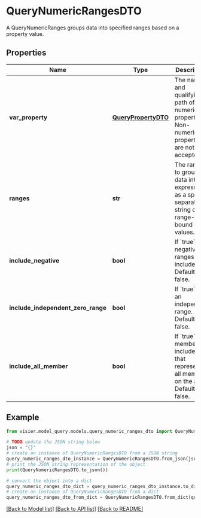 # QueryNumericRangesDTO

A QueryNumericRanges groups data into specified ranges based on a property value.

## Properties

Name | Type | Description | Notes
------------ | ------------- | ------------- | -------------
**var_property** | [**QueryPropertyDTO**](QueryPropertyDTO.md) | The name and qualifying path of a numeric property. Non-numeric properties are not accepted. | [optional] 
**ranges** | **str** | The ranges to group data into, expressed as a space-separated string of range-bound values. | [optional] 
**include_negative** | **bool** | If &#x60;true&#x60;, negative ranges are included. Default is false. | [optional] 
**include_independent_zero_range** | **bool** | If &#x60;true&#x60;, 0 is an independent range. Default is false. | [optional] 
**include_all_member** | **bool** | If &#x60;true&#x60;, a member is included that represents all members on the axis. Default is false. | [optional] 

## Example

```python
from visier.model_query.models.query_numeric_ranges_dto import QueryNumericRangesDTO

# TODO update the JSON string below
json = "{}"
# create an instance of QueryNumericRangesDTO from a JSON string
query_numeric_ranges_dto_instance = QueryNumericRangesDTO.from_json(json)
# print the JSON string representation of the object
print(QueryNumericRangesDTO.to_json())

# convert the object into a dict
query_numeric_ranges_dto_dict = query_numeric_ranges_dto_instance.to_dict()
# create an instance of QueryNumericRangesDTO from a dict
query_numeric_ranges_dto_from_dict = QueryNumericRangesDTO.from_dict(query_numeric_ranges_dto_dict)
```
[[Back to Model list]](../README.md#documentation-for-models) [[Back to API list]](../README.md#documentation-for-api-endpoints) [[Back to README]](../README.md)


